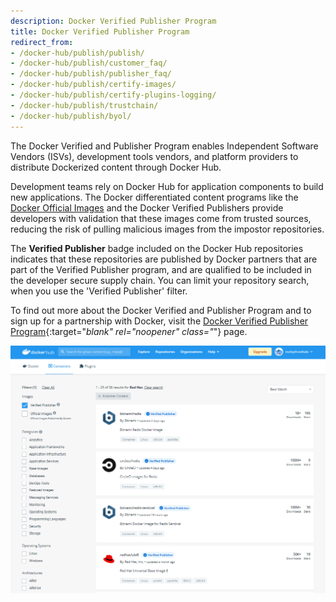 ```yaml
---
description: Docker Verified Publisher Program
title: Docker Verified Publisher Program
redirect_from:
- /docker-hub/publish/publish/
- /docker-hub/publish/customer_faq/
- /docker-hub/publish/publisher_faq/
- /docker-hub/publish/certify-images/
- /docker-hub/publish/certify-plugins-logging/
- /docker-hub/publish/trustchain/
- /docker-hub/publish/byol/
---
```


The Docker Verified and Publisher Program enables Independent Software Vendors (ISVs), development tools vendors, and platform providers to distribute  Dockerized content through Docker Hub.

Development teams rely on Docker Hub for application components to build new applications. The Docker differentiated content programs like the [Docker Official Images](../official_images.md) and the Docker Verified Publishers provide developers with validation that these images come from trusted sources, reducing the risk of pulling malicious images from the impostor repositories.

The **Verified Publisher** badge included on the Docker Hub repositories indicates that these repositories are published by Docker partners that are part of the Verified Publisher program, and are qualified to be included in the developer secure supply chain. You can limit your repository search, when you use the 'Verified Publisher' filter.

To find out more about the Docker Verified and Publisher Program and to sign up for a partnership with Docker, visit the [Docker Verified Publisher Program](https://www.docker.com/partners/programs){:target="_blank" rel="noopener" class="_"} page.

![Verification Badge](images/VerifiedPublisherBadge.png)